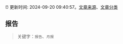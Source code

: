 :alarm_clock: 更新时间: 2024-09-20 09:40:57。[文章来源](/README.md)、[文章分类](/TAGS.md)

## 报告


> 关键字：`报告`、`月报`



